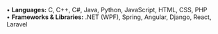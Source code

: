 • **Languages:** C, C++, C#, Java, Python, JavaScript, HTML, CSS, PHP  
• **Frameworks & Libraries:** .NET (WPF), Spring, Angular, Django, React, Laravel
